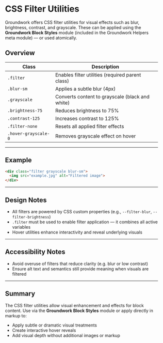 
# CSS Filter Utilities

Groundwork offers CSS filter utilities for visual effects such as blur, brightness, contrast, and grayscale. These can be applied using the **Groundwork Block Styles** module (included in the Groundwork Helpers meta module) — or used atomically.

## Overview

| Class                  | Description                                      |
| ---------------------- | ------------------------------------------------ |
| `.filter`            | Enables filter utilities (required parent class) |
| `.blur-sm`           | Applies a subtle blur (4px)                      |
| `.grayscale`         | Converts content to grayscale (black and white)  |
| `.brightness-75`     | Reduces brightness to 75%                        |
| `.contrast-125`      | Increases contrast to 125%                       |
| `.filter-none`       | Resets all applied filter effects                |
| `.hover-grayscale-0` | Removes grayscale effect on hover                |

---

## Example

```html
<div class="filter grayscale blur-sm">
  <img src="example.jpg" alt="Filtered image">
</div>
```

---

## Design Notes

* All filters are powered by CSS custom properties (e.g., `--filter-blur`, `--filter-brightness`)
* `.filter` must be used to enable filter application — it combines all active variables
* Hover utilities enhance interactivity and reveal underlying visuals

---

## Accessibility Notes

* Avoid overuse of filters that reduce clarity (e.g. blur or low contrast)
* Ensure alt text and semantics still provide meaning when visuals are filtered

---

## Summary

The CSS filter utilities allow visual enhancement and effects for block content. Use via the **Groundwork Block Styles** module or apply directly in markup to:

* Apply subtle or dramatic visual treatments
* Create interactive hover reveals
* Add visual depth without additional images or markup

